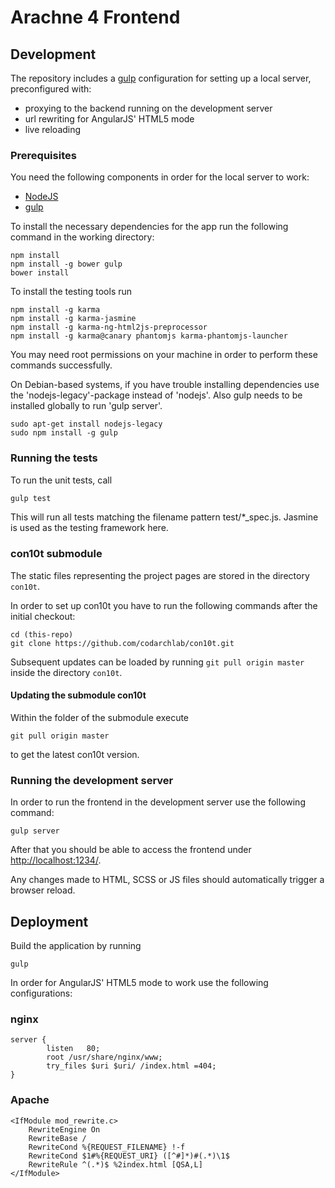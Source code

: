 # Arachne 4 Frontend     

## Development

The repository includes a [gulp](http://gulpjs.com/) configuration for setting up a local server, preconfigured with:
* proxying to the backend running on the development server
* url rewriting for AngularJS' HTML5 mode
* live reloading

### Prerequisites

You need the following components in order for the local server to work:
* [NodeJS](https://nodejs.org/)
* [gulp](https://github.com/gulpjs/gulp/blob/master/docs/getting-started.md)

To install the necessary dependencies for the app run the following command in the working directory:
```
npm install
npm install -g bower gulp
bower install
```

To install the testing tools run

```
npm install -g karma
npm install -g karma-jasmine
npm install -g karma-ng-html2js-preprocessor
npm install -g karma@canary phantomjs karma-phantomjs-launcher
```

You may need root permissions on your machine in order to perform these commands successfully.

On Debian-based systems, if you have trouble installing dependencies use the 'nodejs-legacy'-package instead of 'nodejs'. Also gulp needs to be installed globally to run 'gulp server'.

```
sudo apt-get install nodejs-legacy
sudo npm install -g gulp
```

### Running the tests

To run the unit tests, call

```bash
gulp test
```

This will run all tests matching the filename pattern test/*_spec.js. Jasmine is used as the testing framework here.

### con10t submodule

The static files representing the project pages are stored in the directory `con10t`. 

In order to set up con10t you have to run the following commands after the initial checkout:

```
cd (this-repo)
git clone https://github.com/codarchlab/con10t.git
```

Subsequent updates can be loaded by running `git pull origin master` inside the directory `con10t`.

#### Updating the submodule con10t

Within the folder of the submodule execute
```
git pull origin master
```
to get the latest con10t version.

### Running the development server

In order to run the frontend in the development server use the following command:
```
gulp server
```

After that you should be able to access the frontend under [http://localhost:1234/](http://localhost:1234/).

Any changes made to HTML, SCSS or JS files should automatically trigger a browser reload.

## Deployment

Build the application by running

```
gulp
```

In order for AngularJS' HTML5 mode to work use the following configurations:

### nginx
```
server {
        listen   80;
        root /usr/share/nginx/www;
        try_files $uri $uri/ /index.html =404;
}
```

### Apache

```
<IfModule mod_rewrite.c>
    RewriteEngine On
    RewriteBase /
    RewriteCond %{REQUEST_FILENAME} !-f
    RewriteCond $1#%{REQUEST_URI} ([^#]*)#(.*)\1$
	RewriteRule ^(.*)$ %2index.html [QSA,L]
</IfModule>
```
